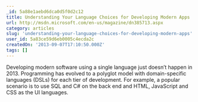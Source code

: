 ```yaml
---
_id: 5a88e1aebd6dca0d5f0d2c12
title: Understanding Your Language Choices for Developing Modern Apps
url: http://msdn.microsoft.com/en-us/magazine/dn385713.aspx
category: articles
slug: 'understanding-your-language-choices-for-developing-modern-apps'
user_id: 5a83ce59d6eb0005c4ecda2c
createdOn: '2013-09-07T17:10:50.000Z'
tags: []
---
```


Developing modern software using a single language just doesn’t happen in 2013. Programming has evolved to a polyglot model with domain-specific languages (DSLs) for each tier of development. For example, a popular scenario is to use SQL and C# on the back end and HTML, JavaScript and CSS as the UI languages.
